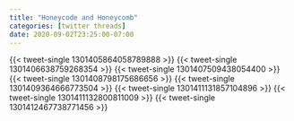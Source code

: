 ```yaml
---
title: "Honeycode and Honeycomb"
categories: [twitter threads]
date: 2020-09-02T23:25:00-07:00
---
```


{{< tweet-single 1301405864058789888 >}}
{{< tweet-single 1301406638759268354 >}}
{{< tweet-single 1301407509438054400 >}}
{{< tweet-single 1301408798175686656 >}}
{{< tweet-single 1301409364666773504 >}}
{{< tweet-single 1301411131857104896 >}}
{{< tweet-single 1301411132800811009 >}}
{{< tweet-single 1301412467738771456 >}}

